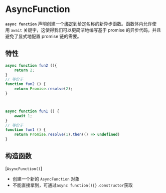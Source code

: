 # AsyncFunction
**`async function`** 声明创建一个[绑定](https://developer.mozilla.org/zh-CN/docs/Glossary/Binding)到给定名称的新异步函数。函数体内允许使用 `await` 关键字，这使得我们可以更简洁地编写基于 promise 的异步代码，并且避免了显式地配置 promise 链的需要。

## 特性
```javascript
async function fun2 (){
	return 2;
}
// 等价于
function fun2 () {
	return Promise.resolve(2);
}



async function fun1 () {
	await 1;
}
// 等价于
function fun1 () {
	return Promise.resolve(1).then(() => undefined)
}

```

## 构造函数

[`AsyncFunction()`]
- 创建一个新的 `AsyncFunction` 对象
- 不能直接拿到，可通过`async function(){}.constructor`获取
